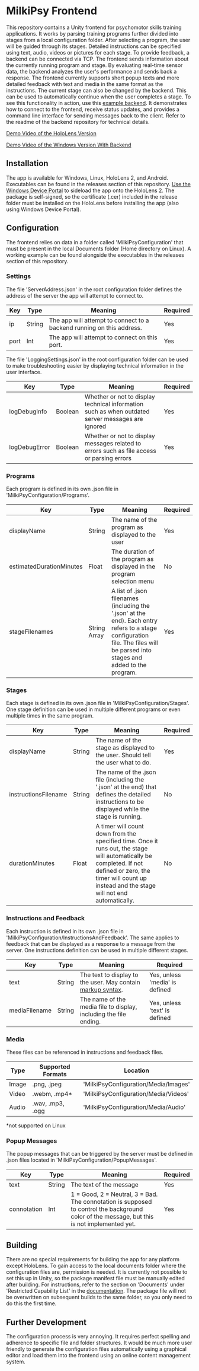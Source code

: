 # MilkiPsy Frontend
This repository contains a Unity frontend for psychomotor skills training applications. It works by parsing training programs further divided into stages from a local configuration folder. After selecting a program, the user will be guided through its stages. Detailed instructions can be specified using text, audio, videos or pictures for each stage. To provide feedback, a backend can be connected via TCP. The frontend sends information about the currently running program and stage. By evaluating real-time sensor data, the backend analyzes the user's performance and sends back a response. The frontend currently supports short popup texts and more detailed feedback with text and media in the same format as the instructions. The current stage can also be changed by the backend. This can be used to automatically continue when the user completes a stage. To see this functionality in action, use this [example backend](https://github.com/arthurkehrwald/MilkiPsyBackend "example backend"). It demonstrates how to connect to the frontend, receive status updates, and provides a command line interface for sending messages back to the client. Refer to the readme of the backend repository for technical details.

[Demo Video of the HoloLens Version](https://drive.google.com/file/d/1X8yTXv9wdnL0NX2Ji5QPPgVNWmdYQ7uG/view?usp=sharing)

[Demo Video of the Windows Version With Backend](https://drive.google.com/file/d/1fjrTd1540-Np1AV3mzq_j91L2gRmahn-/view?usp=sharing)

## Installation
The app is available for Windows, Linux, HoloLens 2, and Android. Executables can be found in the releases section of this  repository. [Use the Windows Device Portal](https://docs.microsoft.com/en-us/windows/mixed-reality/develop/advanced-concepts/using-the-windows-device-portal) to sideload the app onto the HoloLens 2. The package is self-signed, so the certificate (.cer) included in the release folder must be installed on the HoloLens before installing the app (also using Windows Device Portal).

## Configuration
The frontend relies on data in a folder called 'MilkiPsyConfiguration' that must be present in the local Documents folder (Home directory on Linux). A working example can be found alongside the executables in the releases section of this repository.

### Settings
The file 'ServerAddress.json' in the root configuration folder defines the address of the server the app will attempt to connect to.

| Key | Type | Meaning | Required |
| - | - | - | - |
| ip | String | The app will attempt to connect to a backend running on this address. | Yes |
| port | Int | The app will attempt to connect on this port. | Yes |

The file 'LoggingSettings.json' in the root configuration folder can be used to make troubleshooting easier by displaying technical information in the user interface.

| Key | Type | Meaning | Required |
| - | - | - | - |
| logDebugInfo | Boolean | Whether or not to display technical information such as when outdated server messages are ignored | Yes |
| logDebugError | Boolean | Whether or not to display messages related to errors such as file access or parsing errors | Yes |

### Programs
Each program is defined in its own .json file in 'MilkiPsyConfiguration/Programs'.

| Key | Type | Meaning | Required |
| ------------ | ------------ |------------ | ------------ |
| displayName | String | The name of the program as displayed to the user | Yes
| estimatedDurationMinutes | Float | The duration of the program as displayed in the program selection menu | No |
| stageFilenames | String Array | A list of .json filenames (including the '.json' at the end). Each entry refers to a stage configuration file. The files will be parsed into stages and added to the program. | Yes |

### Stages
Each stage is defined in its own .json file in 'MilkiPsyConfiguration/Stages'. One stage definition can be used in multiple different programs or even multiple times in the same program.

| Key | Type | Meaning | Required |
| - | - |- | - |
| displayName | String | The name of the stage as displayed to the user. Should  tell the user what to do. | Yes|
| instructionsFilename | String | The name of the .json file (including the '.json' at the end) that defines the detailed instructions to be displayed while the stage is running. | No |
| durationMinutes | Float | A timer will count down from the specified time. Once it runs out, the stage will automatically be completed. If not defined or zero, the timer will count up instead and the stage will not end automatically. | No |

### Instructions and Feedback
Each instruction is defined in its own .json file in 'MilkiPsyConfiguration/InstructionsAndFeedback'. The same applies to feedback that can be displayed as a response to a message from the server. One instructions definition can be used in multiple different stages.

| Key | Type | Meaning | Required |
| - | - |- | - |
| text | String | The text to display to the user. May contain [markup syntax](http://digitalnativestudios.com/textmeshpro/docs/rich-text/). | Yes, unless 'media' is defined
| mediaFilename | String | The name of the media file to display, including the file ending. | Yes, unless 'text' is defined |

### Media

These files can be referenced in instructions and feedback files.

| Type| Supported Formats | Location |
| - | - |- |
| Image | .png, .jpeg | 'MilkiPsyConfiguration/Media/Images' |
| Video | .webm, .mp4* | 'MilkiPsyConfiguration/Media/Videos' |
| Audio | .wav, .mp3, .ogg | 'MilkiPsyConfiguration/Media/Audio' |

*not supported on Linux

### Popup Messages

The popup messages that can be triggered by the server must be defined in .json files located in 'MilkiPsyConfiguration/PopupMessages'.

| Key | Type | Meaning | Required |
| - | - |- | - |
| text | String | The text of the message | Yes |
| connotation | Int | 1 = Good, 2 = Neutral, 3 = Bad. The connotation is supposed to control the background color of the message, but this is not implemented yet. | Yes |

## Building
There are no special requirements for building the app for any platform except HoloLens. To gain access to the local documents folder where the configuration files are, permission is needed. It is currently not possible to set this up in Unity, so the package manifest file must be manually edited after building. For instructions, refer to the section on 'Documents' under 'Restricted Capability List' in the [documentation](https://docs.microsoft.com/en-us/windows/uwp/packaging/app-capability-declarations "documentation"). The package file will not be overwritten on subsequent builds to the same folder, so you only need to do this the first time.

## Further Development

The configuration process is very annoying. It requires perfect spelling and adherence to specific file and folder structures. It would be much more user friendly to generate the configuration files automatically using a graphical editor and load them into the frontend using an online content management system.
